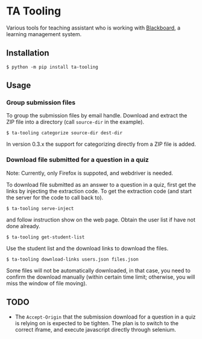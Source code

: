 # TA Tooling

Various tools for teaching assistant who is working with [Blackboard](https://www.blackboard.com/), a learning management system.

## Installation

```console
$ python -m pip install ta-tooling
```

## Usage

### Group submission files

To group the submission files by email handle. Download and extract the ZIP file into a directory (call `source-dir` in the example).

```console
$ ta-tooling categorize source-dir dest-dir
```

In version 0.3.x the support for categorizing directly from a ZIP file is added.

### Download file submitted for a question in a quiz

Note: Currently, only Firefox is suppoted, and webdriver is needed.

To download file submitted as an answer to a question in a quiz, first get the links by injecting the extraction code. To get the extraction code (and start the server for the code to call back to).

``` console
$ ta-tooling serve-inject
```
and follow instruction show on the web page. Obtain the user list if have not done already.

``` console
$ ta-tooling get-student-list
```

Use the student list and the download links to download the files.

``` console
$ ta-tooling download-links users.json files.json
```

Some files will not be automatically downloaded, in that case, you need to confirm the download manually
(within certain time limit; otherwise, you will miss the window of file moving).

## TODO

- The `Accept-Origin` that the submission download for a question in a quiz is relying on is expected to be
  tighten. The plan is to switch to the correct iframe, and execute javascript directly through selenium.
